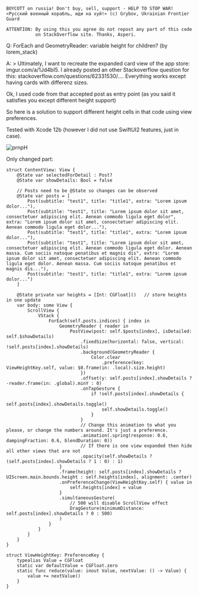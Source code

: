```
BOYCOTT on russia! Don't buy, sell, support - HELP TO STOP WAR!
«Русский военный корабль, иди на хуй!» (c) Grybov, Ukrainian Frontier Guard

ATTENTION: By using this you agree do not repost any part of this code
           on StackOverflow site. Thanks, Asperi.
```

Q: ForEach and GeometryReader: variable height for children? (by lorem_stack)

A: > Ultimately, I want to recreate the expanded card view of the app store: imgur.com/a/1Jd4bI5. I already posted an other Stackoverflow question for this: stackoverflow.com/questions/62331530/…. Everything works except having cards with differenz sizes.

Ok, I used code from that accepted post as entry point (as you said it satisfies you except different height support)

So here is a solution to support different height cells in that code using view preferences.

Tested with Xcode 12b (however I did not use SwiftUI2 features, just in case).

![prnpH](https://user-images.githubusercontent.com/62171579/174467552-910a8789-52e8-4bb6-80ae-2261a799a54a.gif)

Only changed part:

```
struct ContentView: View {
    @State var selectedForDetail : Post?
    @State var showDetails: Bool = false

    // Posts need to be @State so changes can be observed
    @State var posts = [
        Post(subtitle: "test1", title: "title1", extra: "Lorem ipsum dolor..."),
        Post(subtitle: "test1", title: "Lorem ipsum dolor sit amet, consectetuer adipiscing elit. Aenean commodo ligula eget dolor", extra: "Lorem ipsum dolor sit amet, consectetuer adipiscing elit. Aenean commodo ligula eget dolor..."),
        Post(subtitle: "test1", title: "title1", extra: "Lorem ipsum dolor..."),
        Post(subtitle: "test1", title: "Lorem ipsum dolor sit amet, consectetuer adipiscing elit. Aenean commodo ligula eget dolor. Aenean massa. Cum sociis natoque penatibus et magnis dis", extra: "Lorem ipsum dolor sit amet, consectetuer adipiscing elit. Aenean commodo ligula eget dolor. Aenean massa. Cum sociis natoque penatibus et magnis dis..."),
        Post(subtitle: "test1", title: "title1", extra: "Lorem ipsum dolor...")
    ]

    @State private var heights = [Int: CGFloat]()   // store heights in one update
    var body: some View {
        ScrollView {
            VStack {
                ForEach(self.posts.indices) { index in
                    GeometryReader { reader in
                        PostView(post: self.$posts[index], isDetailed: self.$showDetails)
                            .fixedSize(horizontal: false, vertical: !self.posts[index].showDetails)
                            .background(GeometryReader {
                                Color.clear
                                    .preference(key: ViewHeightKey.self, value: $0.frame(in: .local).size.height)
                            })
                            .offset(y: self.posts[index].showDetails ? -reader.frame(in: .global).minY : 0)
                            .onTapGesture {
                                if !self.posts[index].showDetails {
                                    self.posts[index].showDetails.toggle()
                                    self.showDetails.toggle()
                                }
                            }
                            // Change this animation to what you please, or change the numbers around. It's just a preference.
                            .animation(.spring(response: 0.6, dampingFraction: 0.6, blendDuration: 0))
                            // If there is one view expanded then hide all other views that are not
                            .opacity(self.showDetails ? (self.posts[index].showDetails ? 1 : 0) : 1)
                    }
                    .frame(height: self.posts[index].showDetails ? UIScreen.main.bounds.height : self.heights[index], alignment: .center)
                    .onPreferenceChange(ViewHeightKey.self) { value in
                        self.heights[index] = value
                    }
                    .simultaneousGesture(
                        // 500 will disable ScrollView effect
                        DragGesture(minimumDistance: self.posts[index].showDetails ? 0 : 500)
                    )
                }
            }
        }
    }
}

struct ViewHeightKey: PreferenceKey {
    typealias Value = CGFloat
    static var defaultValue = CGFloat.zero
    static func reduce(value: inout Value, nextValue: () -> Value) {
        value += nextValue()
    }
}
```
